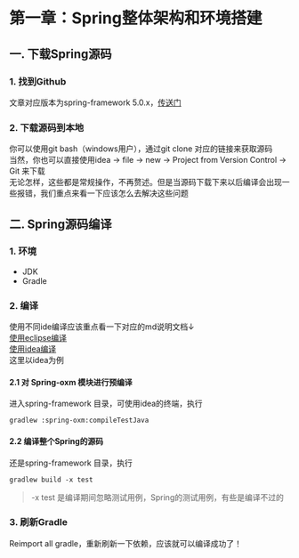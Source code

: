 # 第一章：Spring整体架构和环境搭建

## 一. 下载Spring源码
### 1. 找到Github
文章对应版本为spring-framework 5.0.x，[传送门](https://github.com/spring-projects/spring-framework/tree/5.0.x)
### 2. 下载源码到本地
你可以使用git bash（windows用户），通过git clone 对应的链接来获取源码<br>
当然，你也可以直接使用idea -> file -> new -> Project from Version Control -> Git 来下载<br>
无论怎样，这些都是常规操作，不再赘述。但是当源码下载下来以后编译会出现一些报错，我们重点来看一下应该怎么去解决这些问题

## 二. Spring源码编译
### 1. 环境
* JDK
* Gradle

### 2. 编译
使用不同ide编译应该重点看一下对应的md说明文档↓<br>
[使用eclipse编译](https://github.com/spring-projects/spring-framework/blob/5.0.x/import-into-eclipse.md)<br>
[使用idea编译](https://github.com/spring-projects/spring-framework/blob/5.0.x/import-into-idea.md)<br>
这里以idea为例

#### 2.1 对 Spring-oxm 模块进行预编译
进入spring-framework 目录，可使用idea的终端，执行
```shell script
gradlew :spring-oxm:compileTestJava
```

#### 2.2 编译整个Spring的源码
还是spring-framework 目录，执行
```shell script
gradlew build -x test
```
> -x test  是编译期间忽略测试用例，Spring的测试用例，有些是编译不过的

### 3. 刷新Gradle
Reimport all gradle，重新刷新一下依赖，应该就可以编译成功了！


<comment/>